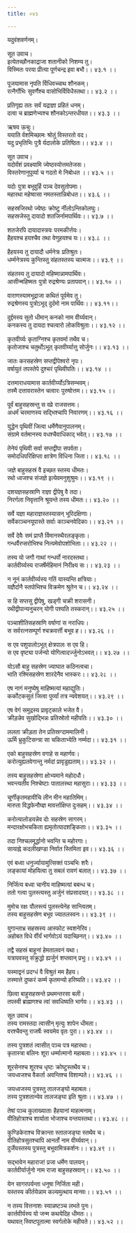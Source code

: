 ```yaml
---
title: ०४३

---
```

यदुवंशवर्णनम्।  
  
सूत उवाच।  
इत्येतच्छौनकाद्राजा शतानीको निशम्य तु।  
विस्मितः परया प्रीत्या पूर्णचन्द्र इवा बभौ।। ४३.१ ।।  
  
पूजयामास नृपति र्विधिवच्चाथ शौनकम्।  
रत्नैर्गोभिः सुवर्णैश्च वासोभिर्विविधैस्तथा।। ४३.२ ।।  
  
प्रतिगृह्य ततः सर्वं यद्राज्ञा प्रहितं धनम्।  
दत्वा च ब्राह्मणेभ्यश्च शौनकोऽन्तरधीयत।। ४३.३ ।।  
  
ऋषय ऊचुः।  
ययाति र्वशमिच्छामः श्रोतुं विस्तरतो वद।  
यदु प्रभृतिभिः पुत्रै र्यदालोके प्रतिष्ठितः।। ४३.४ ।।  
  
सूत उवाच।  
यदोर्वंशं प्रवक्ष्यामि ज्वेष्ठस्योत्तमतेजसः।  
विस्तरेणानुपूर्व्या च गदतो मे निबोधत ।। ४३.५ ।।  
  
यदोः पुत्रा बभूवुर्हि पञ्च देवसुतोपमाः।  
महारथा महेष्वासा नमतस्तान्निबोधत।। ४३.६ ।।  
  
सहस्रजिरथो ज्येष्ठः क्रोष्टु र्नीलोऽन्तिकोलघुः।  
सहस्रजेस्तु दायादो शतजिर्नामपार्थिवः।। ४३.७ ।।  
  
शतजेरपि दायादास्त्रयः परमकीर्त्तयः।  
हैहयश्च हयश्चैव तथा वेणुहयश्च यः।। ४३.८ ।।  
  
हैहयस्य तु दायादौ धर्मनेत्रः प्रतिश्रुतः।  
धर्म्मनेत्रस्य कुन्तिस्तु संहतस्तस्य चात्मजः।। ४३.९ ।।  
  
संहतस्य तु दायादो महिष्मान्नामपार्थिवः।  
आसीन्महिष्मतः पुत्रो रुद्रश्रेण्यः प्रतापवान्।। ४३.१० ।।  
  
वाराणस्यामभूद्राजा कथितं पूर्वमेव तु।  
रुद्रश्रेणस्य पुत्रोऽभूद् दुर्दमो नाम पार्थिवः।। ४३.११।।  
  
दुर्द्दमस्य सुतो धीमान् कनको नाम वीर्य्यवान्।  
कनकस्य तु दायदा श्चत्वारो लोकविश्रुताः।। ४३.१२ ।।  
  
कृतवीर्य्यः कृताग्निश्च कृतवर्मा तथैव च।  
कृतोजाश्च चतुर्थोऽभूत् कृतवीर्य्यात्तु सोर्जुनः।। ४३.१३ ।।  
  
जातः करसहस्रेण सप्तद्वीपेश्वरो नृपः।  
वर्षायुतं तपस्तेपे दुश्चरं पृथिवीपतिः।। ४३.१४ ।।  
  
दत्तमाराधयामास कार्तवीर्य्योऽत्रिसम्भवम्।  
तस्मै दत्तावरास्तेन चत्वारः पुरुषोत्तम।। ४३.१५ ।।  
  
पूर्वं बाहुसहस्रन्तु स वव्रे राजसत्तमः।  
अधर्मं चरमाणस्य सद्भिश्चापि निवारणम्।। ४३.१६ ।।  
  
युद्धेन पृथिवीं जित्वा धर्मेणैवानुपालनम्।  
संग्रामे वर्तमानस्य वधश्चैवाधिकाद् भवेत्।। ४३.१७ ।।  
  
तेनेयं पृथिवी सर्वा सप्तद्वीपा सपर्वता।  
समोदधिपरिक्षिप्ता क्षात्रेण विधिना जिता।। ४३.१८ ।।  
  
जज्ञे बाहुसहस्रं वै इच्छत स्तस्य धीमतः।  
रथो ध्वजश्च संजज्ञे इत्येवमनुशुश्रुमः।। ४३.१९ ।।  
  
दशयज्ञसहस्राणि राज्ञा द्वीपेषु वै तदा।  
निरर्गला निवृत्तानि श्रूयन्ते तस्य धीमतः।। ४३.२० ।।  
  
सर्वे यज्ञा महाराज्ञस्तस्यासन् भूरिदक्षिणाः।  
सर्वेकाञ्चनयूपास्ते सर्वाः काञ्चनवेदिकाः।। ४३.२१ ।।  
  
सर्वे देवैः समं प्राप्तै र्विमानस्थैरलङ्कृताः।  
गन्धर्वैरप्सरोभिश्च नित्यमेवोपशोभिताः।। ४३.२२ ।।  
  
तस्य यो जगौ गाथां गन्धर्वो नारदस्तथा।  
कार्तवीर्य्यस्य राजर्षेर्महिमानं निरीक्ष्य सः।। ४३.२३ ।।  
  
न नूनं कार्तवीर्य्यस्य गतिं यास्यन्ति क्षत्रियाः।  
यज्ञैर्दानै स्तपोभिश्च विक्रमेण श्रुतेन च।। ४३.२४ ।।  
  
स हि सप्तसु द्वीपेषु, खड्गी चक्री शरासनी।  
रथीद्वीपान्यनुचरन् योगी पश्यति तस्करान्।। ४३.२५ ।।  
  
पञ्चाशीतिसहस्राणि वर्षाणां स नराधिपः।  
स सर्वरत्नसम्पूर्ण श्चक्रवर्त्ती बभूव ह।। ४३.२६ ।।  
  
स एव पशुपालोऽभूत् क्षेत्रपालः स एव हि।  
स एव वृष्ट्या पर्जन्यो योगित्वादर्ज्जुनोऽभवत्।। ४३.२७ ।।  
  
योऽसौ बाहु सहस्रेण ज्याघात कठिनत्वचा।  
भाति रश्मिसहस्रेण शारदेनैव भास्करः।। ४३.२८ ।।  
  
एष नागं मनुष्येषु माहिष्मत्यां महाद्युतिः।  
कर्कोटकसुतं जित्वा पुर्य्यां तत्र न्यवेशयत्।। ४३.२९ ।।  
  
एष वेगं समुद्रस्य प्रावृट्काले भजेत वै।  
क्रीड़न्नेव सुखोद्भिन्नः प्रतिस्रोतो महीपतिः।। ४३.३० ।।  
  
ललता क्रीड़ता तेन प्रतिस्रग्दाममालिनी।  
ऊर्मि भ्रुकुटिसन्त्रा सा चकिताभ्येति नर्म्मदा।। ४३.३१ ।।  
  
एको बाहुसहस्रेण वगाहे स महार्णवः।  
करोत्युह्यतवेगान्तु नर्मदां प्रावृडुह्यताम्।। ४३.३२ ।।  
  
तस्य बाहुसहस्रेणा क्षोभ्यमाने महोदधौ।  
भवन्त्यतीव निश्चेष्टाः पातालस्था महासुराः।। ४३.३३ ।।  
  
चूर्णीकृतमहावीचि लीन मीन महातिमिम्।  
मारुता विद्धफेनौघ्ज्ञ मावर्त्ताक्षिप्त दुःसहम्।। ४३.३४ ।।  
  
करोत्यालोडयन्नेव दोः सहस्रेण सागरम्।  
मन्दारक्षोभचकिता ह्यमृतोत्पादशङ्किताः।। ४३.३५ ।।  
  
तदा निश्चलमूर्द्धानो भवन्ति च महोरगाः।  
सायाह्ने कदलीखण्डा निर्वात स्तिमिता इव।। ४३.३६ ।।  
  
एवं बध्वा धनुर्ज्यायामुत्सिक्तं पञ्चभिः शरैः।  
लङ्कायां मोहयित्वा तु सबलं रावणं बलात्।। ४३.३७ ।।  
  
निर्जित्य बध्वा चानीय माहिष्मत्यां बबन्ध च।  
ततो गत्वा पुलस्त्यस्तु अर्जुनं संप्रसादयत्।। ४३.३८ ।।  
  
मुमोच रक्षः पौलस्त्यं पुलस्त्येनेह सान्त्वितम्।  
तस्य बाहुसहस्रेण बभूव ज्यातलस्वनः।। ४३.३९ ।।  
  
युगान्ताभ्र सहस्रस्य आस्फोट स्वशनेरिव।  
अहोबत विधे र्वीर्यं भार्गवोऽयं यदाच्छिनत्।। ४३.४० ।।  
  
तद्वै सहस्रं बाहूनां हेमतालवनं यथा।  
यत्रापवस्तु संक्रुद्धो ह्यर्जुनं शप्तवान् प्रभुः।। ४३.४१ ।।  
  
यस्माद्वनं प्रदग्धं वै विश्रुतं मम हैहय।  
तस्मात्ते दुष्करं कर्म्म कृतमन्यो हरिष्यति।। ४३.४२ ।।  
  
छित्वा बाहुसहस्रन्ते प्रथमन्तरसा बली।  
तपस्वी ब्राह्मणश्च त्वां सवधिष्यति भार्गवः।। ४३.४३ ।।  
  
सूत उवाच।  
तस्य रामस्तदा त्वासीन् मृत्युः शापेन धीमता।  
वरश्चैवन्तु राजर्षेः स्वयमेव वृतः पुरा।। ४३.४४ ।।  
  
तस्य पुत्रशतं त्वासीत् पञ्च पत्र महारथाः।  
कृतास्त्रा बलिनः शूरा धर्म्मात्मानो महाबलाः।। ४३.४५ ।।  
  
शूरसेनश्च शूरश्च धृष्टः क्रोष्टुस्तथैव च।  
जयध्वजश्च वैकर्ता अवन्तिश्च विशाम्पते।। ४३.४६ ।।  
  
जयध्वजस्य पुत्रस्तु तालजङ्घो महाबलः।  
तस्य पुत्रशतान्येव तालजङ्घा इति श्रुताः।। ४३.४७ ।।  
  
तेषां पञ्च कुलाख्याताः हैहयानां माहत्मनाम्।  
वीतिहोत्राश्च शार्याता भोजाश्च वन्तयस्तथा।। ४३.४८ ।।  
  
कुण्डिकेराश्च विक्रान्ता स्तालजङ्घा स्तथैव च।  
वीतिहोत्रसुतश्चापि आनर्तो नाम वीर्य्यवान्।।  
दुर्जेयस्तस्य पुत्रस्तु बभूवामित्रकर्शनः।। ४३.४९ ।।  
  
सद्भावेन महाराज! प्रजा धर्मेण पालयन्।  
कार्तवीर्यार्जुनो नाम राजा बाहुसहस्रवान्।। ४३.५० ।।  
  
येन सागरपर्यन्ता धनुषा निर्जिता मही।  
यस्तस्य कीर्तयेन्नाम कल्यमुत्थाय मानवः।। ४३.५१ ।।  
  
न तस्य वित्तनाशः स्यान्नष्टञ्च लभते पुनः।  
कार्त्तवीर्यस्य यो जन्म कथयेदिह धीमतः।।  
यथावत् स्विष्टपूतात्मा स्वर्गलोके महीयते।। ४३.५२ ।।